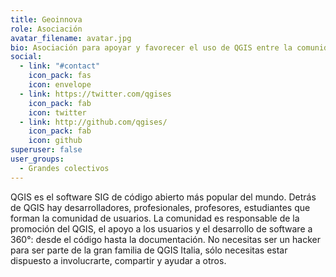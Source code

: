 ```yaml
---
title: Geoinnova
role: Asociación
avatar_filename: avatar.jpg
bio: Asociación para apoyar y favorecer el uso de QGIS entre la comunidad española.
social:
  - link: "#contact"
    icon_pack: fas
    icon: envelope
  - link: https://twitter.com/qgises
    icon_pack: fab
    icon: twitter
  - link: http://github.com/qgises/
    icon_pack: fab
    icon: github
superuser: false
user_groups:
  - Grandes colectivos
---
```

QGIS es el software SIG de código abierto más popular del mundo. Detrás de QGIS hay desarrolladores, profesionales, profesores, estudiantes que forman la comunidad de usuarios. La comunidad es responsable de la promoción del QGIS, el apoyo a los usuarios y el desarrollo de software a 360°: desde el código hasta la documentación. No necesitas ser un hacker para ser parte de la gran familia de QGIS Italia, sólo necesitas estar dispuesto a involucrarte, compartir y ayudar a otros.